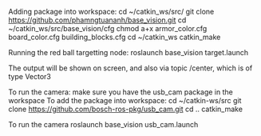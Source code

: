 Adding package into workspace:
	cd ~/catkin_ws/src/
	git clone https://github.com/phamngtuananh/base_vision.git
	cd ~/catkin_ws/src/base_vision/cfg
	chmod a+x armor_color.cfg board_color.cfg building_blocks.cfg
	cd ~/catkin_ws
	catkin_make

Running the red ball targetting node:
	roslaunch base_vision target.launch

The output will be shown on screen, and also via topic /center, which is of type Vector3

To run the camera: make sure you have the usb_cam package in the workspace
To add the package into workspace:
	cd ~/catkin-ws/src
	git clone https://github.com/bosch-ros-pkg/usb_cam.git
	cd ..
	catkin_make

To run the camera
	roslaunch base_vision usb_cam.launch